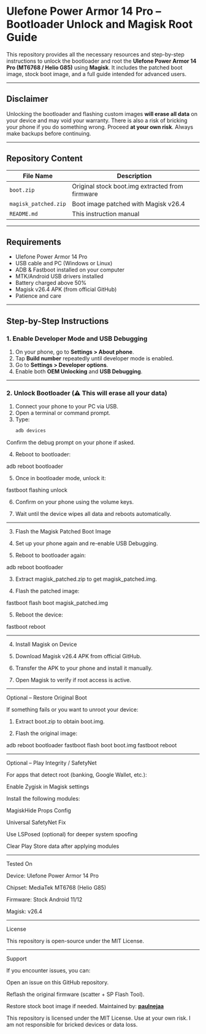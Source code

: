
# Ulefone Power Armor 14 Pro – Bootloader Unlock and Magisk Root Guide

This repository provides all the necessary resources and step-by-step instructions to unlock the bootloader and root the **Ulefone Power Armor 14 Pro (MT6768 / Helio G85)** using **Magisk**. It includes the patched boot image, stock boot image, and a full guide intended for advanced users.

---

## Disclaimer

Unlocking the bootloader and flashing custom images **will erase all data** on your device and may void your warranty. There is also a risk of bricking your phone if you do something wrong. Proceed **at your own risk**. Always make backups before continuing.

---

## Repository Content

| File Name            | Description                                        |
|----------------------|----------------------------------------------------|
| `boot.zip`           | Original stock boot.img extracted from firmware    |
| `magisk_patched.zip` | Boot image patched with Magisk v26.4               |
| `README.md`          | This instruction manual                            |

---

## Requirements

- Ulefone Power Armor 14 Pro
- USB cable and PC (Windows or Linux)
- ADB & Fastboot installed on your computer
- MTK/Android USB drivers installed
- Battery charged above 50%
- Magisk v26.4 APK (from official GitHub)
- Patience and care

---

## Step-by-Step Instructions

### 1. Enable Developer Mode and USB Debugging

1. On your phone, go to **Settings > About phone**.
2. Tap **Build number** repeatedly until developer mode is enabled.
3. Go to **Settings > Developer options**.
4. Enable both **OEM Unlocking** and **USB Debugging**.

---

### 2. Unlock Bootloader (⚠️ This will erase all your data)

1. Connect your phone to your PC via USB.
2. Open a terminal or command prompt.
3. Type:
   ```bash
   adb devices

Confirm the debug prompt on your phone if asked.

4. Reboot to bootloader:

adb reboot bootloader


5. Once in bootloader mode, unlock it:

fastboot flashing unlock


6. Confirm on your phone using the volume keys.


7. Wait until the device wipes all data and reboots automatically.




---

3. Flash the Magisk Patched Boot Image

1. Set up your phone again and re-enable USB Debugging.


2. Reboot to bootloader again:

adb reboot bootloader


3. Extract magisk_patched.zip to get magisk_patched.img.


4. Flash the patched image:

fastboot flash boot magisk_patched.img


5. Reboot the device:

fastboot reboot




---

4. Install Magisk on Device

1. Download Magisk v26.4 APK from official GitHub.


2. Transfer the APK to your phone and install it manually.


3. Open Magisk to verify if root access is active.




---

Optional – Restore Original Boot

If something fails or you want to unroot your device:

1. Extract boot.zip to obtain boot.img.


2. Flash the original image:

adb reboot bootloader
fastboot flash boot boot.img
fastboot reboot




---

Optional – Play Integrity / SafetyNet

For apps that detect root (banking, Google Wallet, etc.):

Enable Zygisk in Magisk settings

Install the following modules:

MagiskHide Props Config

Universal SafetyNet Fix


Use LSPosed (optional) for deeper system spoofing

Clear Play Store data after applying modules



---

Tested On

Device: Ulefone Power Armor 14 Pro

Chipset: MediaTek MT6768 (Helio G85)

Firmware: Stock Android 11/12

Magisk: v26.4



---

License

This repository is open-source under the MIT License.


---

Support

If you encounter issues, you can:

Open an issue on this GitHub repository.

Reflash the original firmware (scatter + SP Flash Tool).

Restore stock boot image if needed.
Maintained by: **[paulnejaa](https://github.com/paulneja)**  


This repository is licensed under the MIT License.
Use at your own risk. I am not responsible for bricked devices or data loss.

